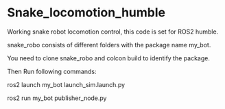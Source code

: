 # Snake_locomotion_humble

Working snake robot locomotion control, this code is set for ROS2 humble.

snake_robo consists of different folders with the package name my_bot.

You need to clone snake_robo and colcon build to identify the package.

Then Run following commands:

ros2 launch my_bot launch_sim.launch.py 

ros2 run my_bot publisher_node.py
